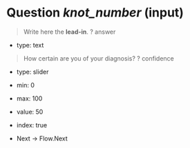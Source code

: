 # Question _knot_number_ (input) #

> Write here the **lead-in**.
? answer
  * type: text

> How certain are you of your diagnosis?
? confidence
  * type: slider
  * min: 0
  * max: 100
  * value: 50
  * index: true

* Next -> Flow.Next
